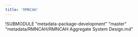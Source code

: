 ```yaml
---
title: 'RMNCAH'
---
```

<!--DHIS2-SECTION-ID:index-->

!SUBMODULE "metadata-package-development" "master" "metadata/RMNCAH/RMNCAH Aggregate System Design.md"
